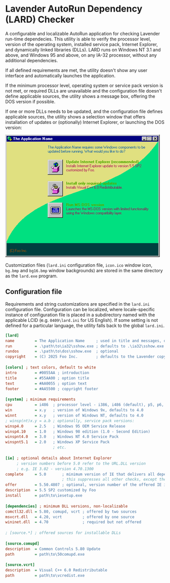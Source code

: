 # Lavender AutoRun Dependency (LARD) Checker

A configurable and localizable AutoRun application for checking Lavender run-time dependecies.
This utility is able to verify the processor level, version of the operating system, installed service pack, Internet Explorer, and dynamically linked libraries (DLLs).
LARD runs on Windows NT 3.1 and above, and Windows 95 and above, on any IA-32 processor, without any additional dependencies.

If all defined requirements are met, the utility doesn't show any user interface and automatically launches the application.

If the minimum processor level, operating system or service pack version is not met, or required DLLs are unavailable and the configuration file doesn't define applicable sources, the utility shows a message box, offering the DOS version if possible.

If one or more DLLs needs to be updated, and the configuration file defines applicable sources, the utility shows a selection window that offers installation of updates or (optionally) Internet Explorer, or launching the DOS version:

![Screenshot of a customized LARD running on Windows NT 4.0](lard-custom.png)

Customization files (`lard.ini` configuration file, `icon.ico` window icon, `bg.bmp` and `bg16.bmp` window backgrounds) are stored in the same directory as the `lard.exe` program.

## Configuration file
Requirements and string customizations are specified in the `lard.ini` configuration file.
Configuration can be localized, where locale-specific instance of configuration file is placed in a subdirectory named with the applicable LCID (e.g. `0409\lard.ini` for US English).
If some setting is not defined for a particular language, the utility falls back to the global `lard.ini`.


```ini
[lard]
name         = The Application Name     ; used in title and messages, defaults to Lavender
run          = .\path\to\ia32\sshow.exe ; defaults to .\ia32\sshow.exe
rundos       = .\path\to\dos\sshow.exe  ; optional
copyright    = (C) 2025 Foo Inc.        ; defaults to the Lavender copyright

[colors] ; text colors, default to white 
intro        = #0055AA ; introduction
title        = #55AA00 ; option title
text         = #AA0055 ; option text
footer       = #AA5500 ; copyright footer

[system] ; minimum requirements
cpu          = i486  ; processor level - i386, i486 (default), p5, p6, sse, sse2, x64
win          = x.y   ; version of Windows 9x, defaults to 4.0
winnt        = x.y   ; version of Windows NT, defaults to 4.0
; winsp(nt)x.y = a.b ; optionally, service pack versions:
winsp4.0     = 2.5   ; Windows 95 OEM Service Release
winsp4.10    = 1.0   ; Windows 98 edition (1.0 - Second Edition)
winspnt4.0   = 3.0   ; Windows NT 4.0 Service Pack
winspnt5.1   = 2.0   ; Windows XP Service Pack
                     ; etc.

[ie] ; optional details about Internet Explorer
     ; version numbers before 5.0 refer to the URL.DLL version
     ; e.g. IE 3.02 - version 4.70.1300
complete     = 5.0       ; minimum version of IE that delivers all dependencies
                         ; this suppresses all other checks, except the processor level
offer        = 5.50.4807 ; optional, version number of the offered IE installation
description  = 5.5 SP2 customized by Foo
install      = path\to\iesetup.exe

[dependencies] ; minimum DLL versions, non-localizable
comctl32.dll = 5.80, comupd, vcrt ; offered by two sources
msvcrt.dll   = 4.20, vcrt         ; offered by one source
wininet.dll  = 4.70               ; required but not offered

; [source.*] ; offered sources for installable DLLs

[source.comupd]
description  = Common Controls 5.80 Update
path         = path\to\50comupd.exe

[source.vcrt]
description  = Visual C++ 6.0 Redistributable
path         = path\to\vcredist.exe
```
